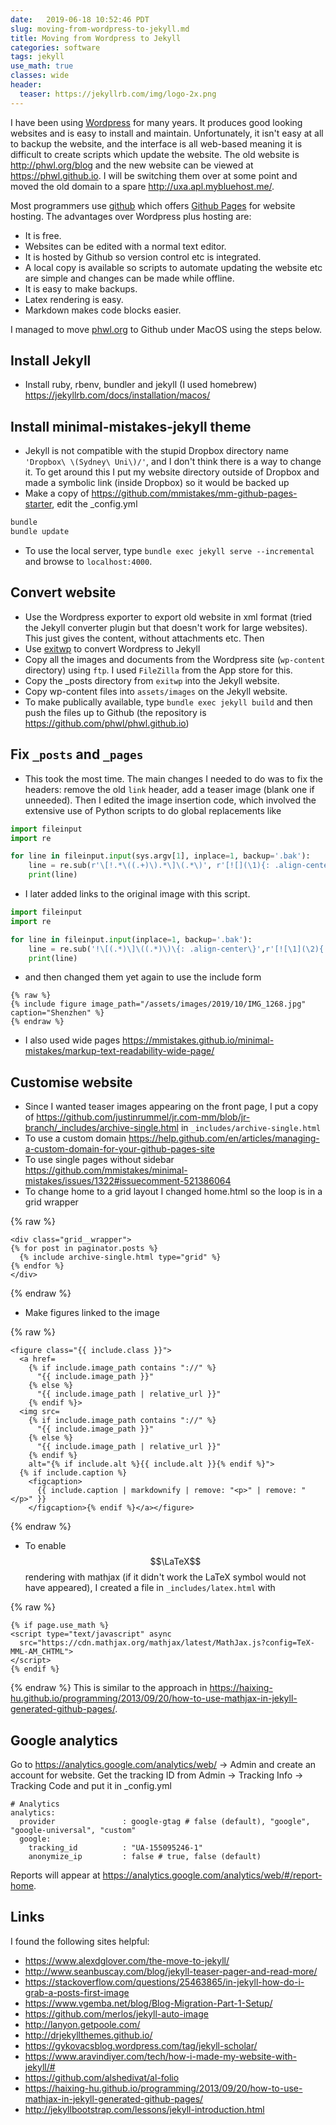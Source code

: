 ```yaml
---
date:   2019-06-18 10:52:46 PDT
slug: moving-from-wordpress-to-jekyll.md
title: Moving from Wordpress to Jekyll
categories: software
tags: jekyll
use_math: true
classes: wide
header:
  teaser: https://jekyllrb.com/img/logo-2x.png
---
```


I have been using [Wordpress](https://wordpress.com/) for many years.
It produces good looking websites and is easy to install and maintain.
Unfortunately, it isn't easy at all to backup the website, and the
interface is all web-based meaning it is difficult to create
scripts which update the website. The old website is <http://phwl.org/blog>
and the new website can be viewed at <https://phwl.github.io>.
I will be switching them over at some point and moved the old
domain to a spare <http://uxa.apl.mybluehost.me/>.

Most programmers use [github](https://www.github.com) which offers
[Github Pages](https://pages.github.com) for website hosting.
The advantages over Wordpress plus hosting are:
 * It is free.
 * Websites can be edited with a normal text editor.
 * It is hosted by Github so version control etc is integrated.
 * A local copy is available so scripts to automate updating the
website etc are simple and changes can be made while offline.
 * It is easy to make backups.
 * Latex rendering is easy.
 * Markdown makes code blocks easier.

I managed to move [phwl.org](http://phwl.org) to Github under MacOS using the
steps below.

## Install Jekyll
  * Install ruby, rbenv, bundler and jekyll (I used homebrew) <https://jekyllrb.com/docs/installation/macos/>

## Install minimal-mistakes-jekyll theme
  * Jekyll is not compatible with the stupid Dropbox directory name `'Dropbox\ \(Sydney\ Uni\)/'`, and I don't think there is a way to change it. To get around this I put my website directory outside of Dropbox and made a symbolic link (inside Dropbox) so it would be backed up
  * Make a copy of <https://github.com/mmistakes/mm-github-pages-starter>, edit the _config.yml

``` ruby
bundle
bundle update
``` 

  * To use the local server, type `bundle exec jekyll serve --incremental`
and browse to `localhost:4000`.

## Convert website
  * Use the Wordpress exporter to export old website in xml format (tried the Jekyll converter plugin but that doesn't work for large websites). This just gives the content, without attachments etc. Then
  * Use [exitwp](https://github.com/thomasf/exitwp) to convert Wordpress to Jekyll
  * Copy all the images and documents from the Wordpress site (`wp-content` directory) using `ftp`. I used `FileZilla` from the App store for this.
  * Copy the _posts directory from `exitwp` into the Jekyll website.
  * Copy wp-content files into `assets/images` on the Jekyll website.
  * To make publically available, type `bundle exec jekyll build` and then push the files up to Github (the repository is <https://github.com/phwl/phwl.github.io>)

## Fix `_posts` and `_pages`
  * This took the most time. The main changes I needed to do was to fix the headers: remove the old `link` header, add a teaser image (blank one if unneeded). Then I edited the image insertion code, which involved the extensive use of Python scripts to do global replacements like

``` python
import fileinput
import re

for line in fileinput.input(sys.argv[1], inplace=1, backup='.bak'):
    line = re.sub(r'\[!.*\((.+)\).*\]\(.*\)', r'[![](\1){: .align-center}](\1)', line.rstrip())
    print(line)
```

 * I later added links to the original image with this script.

``` python
import fileinput
import re

for line in fileinput.input(inplace=1, backup='.bak'):
    line = re.sub('!\[(.*)\]\((.*)\)\{: .align-center\}',r'[![\1](\2){: .align-center}](\2)', line.rstrip())
    print(line)
```
 * and then changed them yet again to use the include form

``` liquid
{% raw %}
{% include figure image_path="/assets/images/2019/10/IMG_1268.jpg" caption="Shenzhen" %}
{% endraw %}
```

 * I also used wide pages <https://mmistakes.github.io/minimal-mistakes/markup-text-readability-wide-page/>

## Customise website
  * Since I wanted teaser images appearing on the front page, I put a copy of <https://github.com/justinrummel/jr.com-mm/blob/jr-branch/_includes/archive-single.html> in `_includes/archive-single.html`
  * To use a custom domain <https://help.github.com/en/articles/managing-a-custom-domain-for-your-github-pages-site>
  * To use single pages without sidebar <https://github.com/mmistakes/minimal-mistakes/issues/1322#issuecomment-521386064>
  * To change home to a grid layout I changed home.html so the loop is in a grid wrapper

{% raw %}
``` liquid
<div class="grid__wrapper">
{% for post in paginator.posts %}
  {% include archive-single.html type="grid" %}
{% endfor %}
</div>
```
{% endraw %}
  * Make figures linked to the image

{% raw %}
``` liquid
<figure class="{{ include.class }}">
  <a href=
    {% if include.image_path contains "://" %}
      "{{ include.image_path }}"
    {% else %}
      "{{ include.image_path | relative_url }}"
    {% endif %}>
  <img src=
    {% if include.image_path contains "://" %}
      "{{ include.image_path }}"
    {% else %}
      "{{ include.image_path | relative_url }}"
    {% endif %}
    alt="{% if include.alt %}{{ include.alt }}{% endif %}">
  {% if include.caption %}
    <figcaption>
      {{ include.caption | markdownify | remove: "<p>" | remove: "</p>" }}
    </figcaption>{% endif %}</a></figure>
```
{% endraw %}
  * To enable $$\LaTeX$$ rendering with mathjax (if it didn't work the LaTeX symbol would not have appeared), I created a file in `_includes/latex.html` with

{% raw %}
``` liquid
{% if page.use_math %}
<script type="text/javascript" async
  src="https://cdn.mathjax.org/mathjax/latest/MathJax.js?config=TeX-MML-AM_CHTML">
</script>
{% endif %}
```
{% endraw %}
This is similar to the approach in <https://haixing-hu.github.io/programming/2013/09/20/how-to-use-mathjax-in-jekyll-generated-github-pages/>.

## Google analytics
Go to <https://analytics.google.com/analytics/web/> -> Admin and create an 
account for website. Get the tracking ID from Admin -> Tracking Info -> Tracking Code and put it in _config.yml

```
# Analytics
analytics:
  provider               : google-gtag # false (default), "google", "google-universal", "custom"
  google:
    tracking_id          : "UA-155095246-1"
    anonymize_ip         : false # true, false (default)
```

Reports will appear at <https://analytics.google.com/analytics/web/#/report-home>.

## Links
I found the following sites helpful:
 * <https://www.alexdglover.com/the-move-to-jekyll/>
 * <http://www.seanbuscay.com/blog/jekyll-teaser-pager-and-read-more/>
 * <https://stackoverflow.com/questions/25463865/in-jekyll-how-do-i-grab-a-posts-first-image>
 * <https://www.vgemba.net/blog/Blog-Migration-Part-1-Setup/>
 * <https://github.com/merlos/jekyll-auto-image>
 * <http://lanyon.getpoole.com/>
 * <http://drjekyllthemes.github.io/>
 * <https://gykovacsblog.wordpress.com/tag/jekyll-scholar/>
 * <https://www.aravindiyer.com/tech/how-i-made-my-website-with-jekyll/#>
 * <https://github.com/alshedivat/al-folio>
 * <https://haixing-hu.github.io/programming/2013/09/20/how-to-use-mathjax-in-jekyll-generated-github-pages/>
 * <http://jekyllbootstrap.com/lessons/jekyll-introduction.html>
